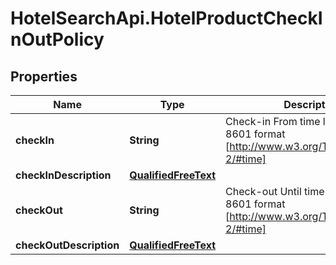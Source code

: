 # HotelSearchApi.HotelProductCheckInOutPolicy

## Properties

Name | Type | Description | Notes
------------ | ------------- | ------------- | -------------
**checkIn** | **String** | Check-in From time limit in ISO-8601 format [http://www.w3.org/TR/xmlschema-2/#time] | [optional] 
**checkInDescription** | [**QualifiedFreeText**](QualifiedFreeText.md) |  | [optional] 
**checkOut** | **String** | Check-out Until time limit in ISO-8601 format [http://www.w3.org/TR/xmlschema-2/#time] | [optional] 
**checkOutDescription** | [**QualifiedFreeText**](QualifiedFreeText.md) |  | [optional] 



